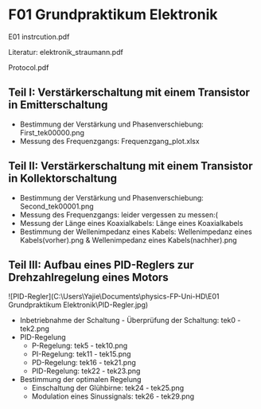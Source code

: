 # F01 Grundpraktikum Elektronik

E01 instrcution.pdf

Literatur: elektronik_straumann.pdf

Protocol.pdf

## Teil I: Verstärkerschaltung mit einem Transistor in Emitterschaltung

- Bestimmung der Verstärkung und Phasenverschiebung: First_tek00000.png
- Messung des Frequenzgangs: Frequenzgang_plot.xlsx

## Teil II: Verstärkerschaltung mit einem Transistor in Kollektorschaltung

- Bestimmung der Verstärkung und Phasenverschiebung: Second_tek00001.png
- Messung des Frequenzgangs: leider vergessen zu messen:(
- Messung der Länge eines Koaxialkabels: Länge eines Koaxialkabels
- Bestimmung der Wellenimpedanz eines Kabels: Wellenimpedanz eines Kabels(vorher).png & Wellenimpedanz eines Kabels(nachher).png

## Teil III: Aufbau eines PID-Reglers zur Drehzahlregelung eines Motors

![PID-Regler](C:\Users\Yajie\Documents\physics-FP-Uni-HD\E01 Grundpraktikum Elektronik\PID-Regler.jpg)

- Inbetriebnahme der Schaltung - Überprüfung der Schaltung: tek0 - tek2.png
- PID-Regelung
  - P-Regelung: tek5 - tek10.png
  - PI-Regelung: tek11 - tek15.png
  - PD-Regelung: tek16 - tek21.png
  - PID-Regelung: tek22 - tek23.png
- Bestimmung der optimalen Regelung
  - Einschaltung der Glühbirne:  tek24 - tek25.png
  - Modulation eines Sinussignals: tek26 - tek29.png